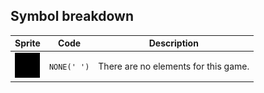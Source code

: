 <meta charset="UTF-8">

## Symbol breakdown
| Sprite | Code | Description |
| -------- | -------- | -------- |
|<img src="https://github.com/codenjoyme/codenjoy-kata/raw/master/src/main/webapp/resources/kata/sprite/none.png" style="width:40px;" /> | `NONE(' ')` | There are no elements for this game. | 
